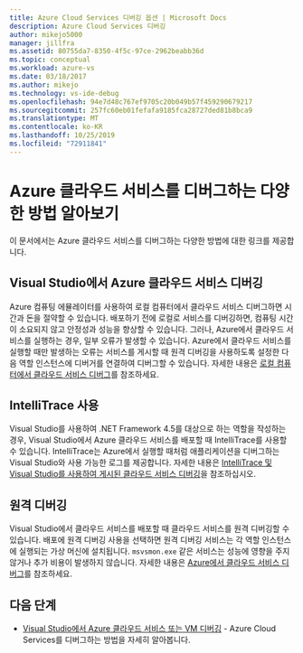 ```yaml
---
title: Azure Cloud Services 디버깅 옵션 | Microsoft Docs
description: Azure Cloud Services 디버깅
author: mikejo5000
manager: jillfra
ms.assetid: 80755da7-8350-4f5c-97ce-2962beabb36d
ms.topic: conceptual
ms.workload: azure-vs
ms.date: 03/18/2017
ms.author: mikejo
ms.technology: vs-ide-debug
ms.openlocfilehash: 94e7d48c767ef9705c20b049b57f459290679217
ms.sourcegitcommit: 257fc60eb01fefafa9185fca28727ded81b8bca9
ms.translationtype: MT
ms.contentlocale: ko-KR
ms.lasthandoff: 10/25/2019
ms.locfileid: "72911841"
---
```

# <a name="learn-the-various-ways-to-debug-an-azure-cloud-service"></a>Azure 클라우드 서비스를 디버그하는 다양한 방법 알아보기
이 문서에서는 Azure 클라우드 서비스를 디버그하는 다양한 방법에 대한 링크를 제공합니다.

## <a name="debugging-an-azure-cloud-service-in-visual-studio"></a>Visual Studio에서 Azure 클라우드 서비스 디버깅
Azure 컴퓨팅 에뮬레이터를 사용하여 로컬 컴퓨터에서 클라우드 서비스 디버그하면 시간과 돈을 절약할 수 있습니다. 배포하기 전에 로컬로 서비스를 디버깅하면, 컴퓨팅 시간이 소요되지 않고 안정성과 성능을 향상할 수 있습니다. 그러나, Azure에서 클라우드 서비스를 실행하는 경우, 일부 오류가 발생할 수 있습니다. Azure에서 클라우드 서비스를 실행할 때만 발생하는 오류는 서비스를 게시할 때 원격 디버깅을 사용하도록 설정한 다음 역할 인스턴스에 디버거를 연결하여 디버그할 수 있습니다. 자세한 내용은 [로컬 컴퓨터에서 클라우드 서비스 디버그](vs-azure-tools-debug-cloud-services-virtual-machines.md#debug-your-cloud-service-on-your-local-computer)를 참조하세요.

## <a name="using-intellitrace"></a>IntelliTrace 사용
Visual Studio를 사용하여 .NET Framework 4.5를 대상으로 하는 역할을 작성하는 경우, Visual Studio에서 Azure 클라우드 서비스를 배포할 때 IntelliTrace를 사용할 수 있습니다. IntelliTrace는 Azure에서 실행할 때처럼 애플리케이션을 디버그하는 Visual Studio와 사용 가능한 로그를 제공합니다. 자세한 내용은 [IntelliTrace 및 Visual Studio를 사용하여 게시된 클라우드 서비스 디버깅](vs-azure-tools-intellitrace-debug-published-cloud-services.md)을 참조하십시오.

## <a name="remote-debugging"></a>원격 디버깅
Visual Studio에서 클라우드 서비스를 배포할 때 클라우드 서비스를 원격 디버깅할 수 있습니다. 배포에 원격 디버깅 사용을 선택하면 원격 디버깅 서비스는 각 역할 인스턴스에 실행되는 가상 머신에 설치됩니다. `msvsmon.exe` 같은 서비스는 성능에 영향을 주지 않거나 추가 비용이 발생하지 않습니다. 자세한 내용은 [Azure에서 클라우드 서비스 디버그](vs-azure-tools-debug-cloud-services-virtual-machines.md#debug-a-cloud-service-in-azure)를 참조하세요.

## <a name="next-steps"></a>다음 단계
- [Visual Studio에서 Azure 클라우드 서비스 또는 VM 디버깅](./vs-azure-tools-debug-cloud-services-virtual-machines.md) - Azure Cloud Services를 디버그하는 방법을 자세히 알아봅니다.
